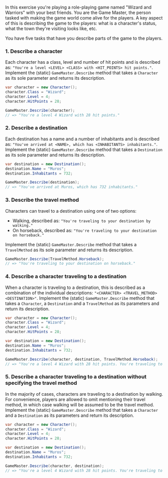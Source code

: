 In this exercise you're playing a role-playing game named "Wizard and Warriors" with your best friends. You are the Game Master, the person tasked with making the game world come alive for the players. A key aspect of this is describing the game to the players: what is a character's status, what the town they're visiting looks like, etc.

You have five tasks that have you describe parts of the game to the players.

### 1. Describe a character

Each character has a class, level and number of hit points and is described as: `"You're a level <LEVEL> <CLASS> with <HIT_POINTS> hit points."`. Implement the (static) `GameMaster.Describe` method that takes a `Character` as its sole parameter and returns its description.

```csharp
var character = new Character();
character.Class = "Wizard";
character.Level = 4;
character.HitPoints = 28;

GameMaster.Describe(character);
// => "You're a level 4 Wizard with 28 hit points."
```

### 2. Describe a destination

Each destination has a name and a number of inhabitants and is described as: `"You've arrived at <NAME>, which has <INHABITANTS> inhabitants."`. Implement the (static) `GameMaster.Describe` method that takes a `Destination` as its sole parameter and returns its description.

```csharp
var destination = new Destination();
destination.Name = "Muros";
destination.Inhabitants = 732;

GameMaster.Describe(destination);
// => "You've arrived at Muros, which has 732 inhabitants."
```

### 3. Describe the travel method

Characters can travel to a destination using one of two options:

- Walking, described as: `"You're traveling to your destination by walking."`
- On horseback, described as: `"You're traveling to your destination on horseback."`

Implement the (static) `GameMaster.Describe` method that takes a `TravelMethod` as its sole parameter and returns its description.

```csharp
GameMaster.Describe(TravelMethod.Horseback);
// => "You're traveling to your destination on horseback."
```

### 4. Describe a character traveling to a destination

When a character is traveling to a destination, this is described as a combination of the individual descriptions: `"<CHARACTER> <TRAVEL_METHOD> <DESTINATION>"`. Implement the (static) `GameMaster.Describe` method that takes a `Character`, a `Destination` and a `TravelMethod` as its parameters and return its description.

```csharp
var character = new Character();
character.Class = "Wizard";
character.Level = 4;
character.HitPoints = 28;

var destination = new Destination();
destination.Name = "Muros";
destination.Inhabitants = 732;

GameMaster.Describe(character, destination, TravelMethod.Horseback);
// => "You're a level 4 Wizard with 28 hit points. You're traveling to your destination on horseback. You've arrived at Muros, which has 732 inhabitants."
```

### 5. Describe a character traveling to a destination without specifying the travel method

In the majority of cases, characters are traveling to a destination by walking. For convenience, players are allowed to omit mentioning their travel method, in which case walking will be assumed to be the travel method. Implement the (static) `GameMaster.Describe` method that takes a `Character` and a `Destination` as its parameters and return its description.

```csharp
var character = new Character();
character.Class = "Wizard";
character.Level = 4;
character.HitPoints = 28;

var destination = new Destination();
destination.Name = "Muros";
destination.Inhabitants = 732;

GameMaster.Describe(character, destination);
// => "You're a level 4 Wizard with 28 hit points. You're traveling to your destination by walking. You've arrived at Muros, which has 732 inhabitants."
```
